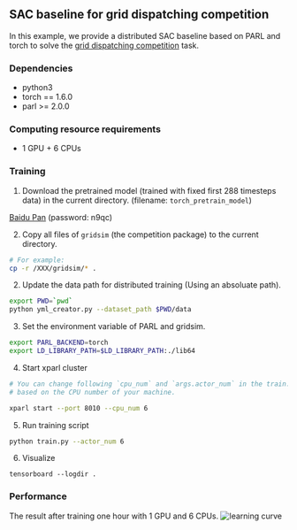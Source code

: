 ## SAC baseline for grid dispatching competition

In this example, we provide a distributed SAC baseline based on PARL and torch to solve the [grid dispatching competition](https://aistudio.baidu.com/aistudio/competition/detail/111) task.

### Dependencies
* python3
* torch == 1.6.0
* parl >= 2.0.0

### Computing resource requirements
* 1 GPU + 6 CPUs

### Training

1. Download the pretrained model (trained with fixed first 288 timesteps data) in the current directory. (filename: `torch_pretrain_model`)

[Baidu Pan](https://pan.baidu.com/s/1Pqv9i9byOzqStcHdttOlRA) (password: n9qc)

2. Copy all files of `gridsim` (the competition package) to the current directory.
```bash
# For example:
cp -r /XXX/gridsim/* .
```

2. Update the data path for distributed training (Using an absoluate path).
```bash
export PWD=`pwd`
python yml_creator.py --dataset_path $PWD/data
```


3. Set the environment variable of PARL and gridsim.
```bash
export PARL_BACKEND=torch
export LD_LIBRARY_PATH=$LD_LIBRARY_PATH:./lib64
```

4. Start xparl cluster

```bash
# You can change following `cpu_num` and `args.actor_num` in the train.py 
# based on the CPU number of your machine.

xparl start --port 8010 --cpu_num 6
```

5. Run training script

```bash
python train.py --actor_num 6
```

6. Visualize
```
tensorboard --logdir .
```

### Performance
The result after training one hour with 1 GPU and 6 CPUs.
![learning curve](https://raw.githubusercontent.com/benchmarking-rl/PARL-experiments/master/Baselines/GridDispatch_competition/torch/result.png)
